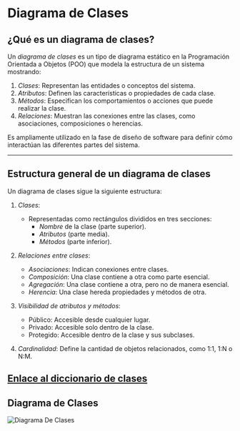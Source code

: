 # Diagrama de Clases

## ¿Qué es un diagrama de clases?

Un *diagrama de clases* es un tipo de diagrama estático en la Programación Orientada a Objetos (POO) que modela la estructura de un sistema mostrando:  
1. *Clases*: Representan las entidades o conceptos del sistema.  
2. *Atributos*: Definen las características o propiedades de cada clase.  
3. *Métodos*: Especifican los comportamientos o acciones que puede realizar la clase.  
4. *Relaciones*: Muestran las conexiones entre las clases, como asociaciones, composiciones o herencias.

Es ampliamente utilizado en la fase de diseño de software para definir cómo interactúan las diferentes partes del sistema.

---

## Estructura general de un diagrama de clases

Un diagrama de clases sigue la siguiente estructura:

1. *Clases*:  
   - Representadas como rectángulos divididos en tres secciones:  
     - *Nombre* de la clase (parte superior).  
     - *Atributos* (parte media).  
     - *Métodos* (parte inferior).  

2. *Relaciones entre clases*:  
   - *Asociaciones*: Indican conexiones entre clases.  
   - *Composición*: Una clase contiene a otra como parte esencial.  
   - *Agregación*: Una clase contiene a otra, pero no de manera esencial.  
   - *Herencia*: Una clase hereda propiedades y métodos de otra.  

3. *Visibilidad de atributos y métodos*:  
   - Público: Accesible desde cualquier lugar.  
   - Privado: Accesible solo dentro de la clase.  
   - Protegido: Accesible dentro de la clase y sus subclases.  

4. *Cardinalidad*: Define la cantidad de objetos relacionados, como 1:1, 1:N o N:M.

## [Enlace al diccionario de clases](https://utpl-my.sharepoint.com/:x:/g/personal/mjregalado2_utpl_edu_ec/EdyTVc0RZANGr5Kybq8r0UsBbC61N5geK_jva-kyXZCgOA?email=mjregalado2%40utpl.edu.ec&e=5CJ6uk)

## Diagrama de Clases
![Diagrama De Clases](https://github.com/user-attachments/assets/3dddf11b-f332-421a-8a09-4e7346d63b5b)

